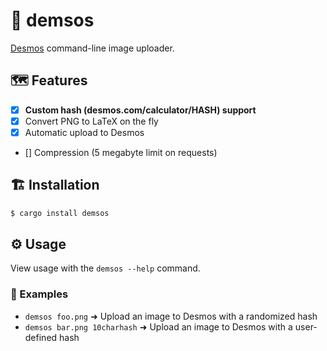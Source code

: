 # 🧮 demsos

[Desmos](https://www.desmos.com/) command-line image uploader.

## 🗺️ Features

* [x] **Custom hash (desmos.com/calculator/HASH) support**
* [x] Convert PNG to LaTeX on the fly
* [x] Automatic upload to Desmos
* [] Compression (5 megabyte limit on requests)

## 🏗️ Installation

```bash
$ cargo install demsos
```

## ⚙️ Usage

View usage with the `demsos --help` command.

### 🤔 Examples

* `demsos foo.png` ➜ Upload an image to Desmos with a randomized hash
* `demsos bar.png 10charhash` ➜ Upload an image to Desmos with a user-defined hash
